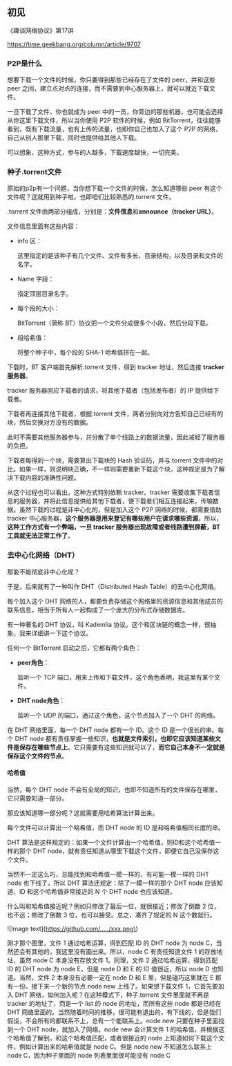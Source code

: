 ## 初见

《趣谈网络协议》第17讲

https://time.geekbang.org/column/article/9707

### P2P是什么

想要下载一个文件的时候，你只要得到那些已经存在了文件的 peer，并和这些 peer 之间，建立点对点的连接，而不需要到中心服务器上，就可以就近下载文件。

一旦下载了文件，你也就成为 peer 中的一员，你旁边的那些机器，也可能会选择从你这里下载文件，所以当你使用 P2P 软件的时候，例如 BitTorrent，往往能够看到，既有下载流量，也有上传的流量，也即你自己也加入了这个 P2P 的网络，自己从别人那里下载，同时也提供给其他人下载。

可以想象，这种方式，参与的人越多，下载速度越快，一切完美。

### 种子.torrent文件

原始的p2p有一个问题，当你想下载一个文件的时候，怎么知道哪些 peer 有这个文件呢？这就用到种子啦，也即咱们比较熟悉的.torrent 文件。

.torrent 文件由两部分组成，分别是：**文件信息**和**announce（tracker URL）**。

文件信息里面有这些内容：

- info 区：

  这里指定的是该种子有几个文件、文件有多长、目录结构，以及目录和文件的名字。

- Name 字段：

  指定顶层目录名字。

- 每个段的大小：

  BitTorrent（简称 BT）协议把一个文件分成很多个小段，然后分段下载。

- 段哈希值：

  将整个种子中，每个段的 SHA-1 哈希值拼在一起。

下载时，BT 客户端首先解析.torrent 文件，得到 tracker 地址，然后连接 **tracker 服务器**。

tracker 服务器回应下载者的请求，将其他下载者（包括发布者）的 IP 提供给下载者。

下载者再连接其他下载者，根据.torrent 文件，两者分别向对方告知自己已经有的块，然后交换对方没有的数据。

此时不需要其他服务器参与，并分散了单个线路上的数据流量，因此减轻了服务器的负担。

下载者每得到一个块，需要算出下载块的 Hash 验证码，并与.torrent 文件中的对比。如果一样，则说明块正确，不一样则需要重新下载这个块。这种规定是为了解决下载内容的准确性问题。

从这个过程也可以看出，这种方式特别依赖 tracker。tracker 需要收集下载者信息的服务器，并将此信息提供给其他下载者，使下载者们相互连接起来，传输数据。虽然下载的过程是非中心化的，但是加入这个 P2P 网络的时候，都需要借助 tracker 中心服务器，**这个服务器是用来登记有哪些用户在请求哪些资源**。所以，**这种工作方式有一个弊端，一旦 tracker 服务器出现故障或者线路遭到屏蔽，BT 工具就无法正常工作了**。

### 去中心化网络（DHT）

那能不能彻底非中心化呢？

于是，后来就有了一种叫作 DHT（Distributed Hash Table）的去中心化网络。

每个加入这个 DHT 网络的人，都要负责存储这个网络里的资源信息和其他成员的联系信息，相当于所有人一起构成了一个庞大的分布式存储数据库。

有一种著名的 DHT 协议，叫 Kademlia 协议。这个和区块链的概念一样，很抽象，我来详细讲一下这个协议。

任何一个 BitTorrent 启动之后，它都有两个角色：

- **peer角色**：

  监听一个 TCP 端口，用来上传和下载文件，这个角色表明，我这里有某个文件。

- **DHT node角色**：

  监听一个 UDP 的端口，通过这个角色，这个节点加入了一个 DHT 的网络。

在 DHT 网络里面，每一个 DHT node 都有一个 ID。这个 ID 是一个很长的串。每个 DHT node 都有责任掌握一些知识，**也就是文件索引，也即它应该知道某些文件是保存在哪些节点上**。它只需要有这些知识就可以了，**而它自己本身不一定就是保存这个文件的节点**。

#### 哈希值

当然，每个 DHT node 不会有全局的知识，也即不知道所有的文件保存在哪里，它只需要知道一部分。

那应该知道哪一部分呢？这就需要用哈希算法计算出来。

每个文件可以计算出一个哈希值，而 DHT node 的 ID 是和哈希值相同长度的串。

DHT 算法是这样规定的：如果一个文件计算出一个哈希值，则ID和这个哈希值一样的那个 DHT node，就有责任知道从哪里下载这个文件，即便它自己没保存这个文件。

当然不一定这么巧，总能找到和哈希值一模一样的，有可能一模一样的 DHT node 也下线了，所以 DHT 算法还规定：除了一模一样的那个 DHT node 应该知道，ID 和这个哈希值非常接近的 N 个 DHT node 也应该知道。

什么叫和哈希值接近呢？例如只修改了最后一位，就很接近；修改了倒数 2 位，也不远；修改了倒数 3 位，也可以接受。总之，凑齐了规定的 N 这个数就行。

!\[Image text](https://github.com/...../xxx.png\)

刚才那个图里，文件 1 通过哈希运算，得到匹配 ID 的 DHT node 为 node C，当然还会有其他的，我这里没有画出来。所以，node C 有责任知道文件 1 的存放地址，虽然 node C 本身没有存放文件 1。同理，文件 2 通过哈希运算，得到匹配 ID 的 DHT node 为 node E，但是 node D 和 E 的 ID 值很近，所以 node D 也知道。当然，文件 2 本身没有必要一定在 node D 和 E 里，但是碰巧这里就在 E 那有一份。接下来一个新的节点 node new 上线了。如果想下载文件 1，它首先要加入 DHT 网络，如何加入呢？在这种模式下，种子.torrent 文件里面就不再是 tracker 的地址了，而是一个 list 的 node 的地址，而所有这些 node 都是已经在 DHT 网络里面的。当然随着时间的推移，很可能有退出的，有下线的，但是我们假设，不会所有的都联系不上，总有一个能联系上。node new 只要在种子里面找到一个 DHT node，就加入了网络。node new 会计算文件 1 的哈希值，并根据这个哈希值了解到，和这个哈希值匹配，或者很接近的 node 上知道如何下载这个文件，例如计算出来的哈希值就是 node C。但是 node new 不知道怎么联系上 node C，因为种子里面的 node 列表里面很可能没有 node C
